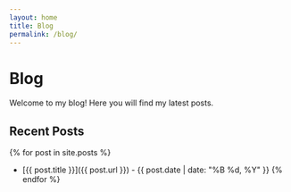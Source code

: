 ```yaml
---
layout: home
title: Blog
permalink: /blog/
---
```


# Blog

Welcome to my blog! Here you will find my latest posts.

## Recent Posts
{% for post in site.posts %}
- [{{ post.title }}]({{ post.url }}) - {{ post.date | date: "%B %d, %Y" }}
{% endfor %}
